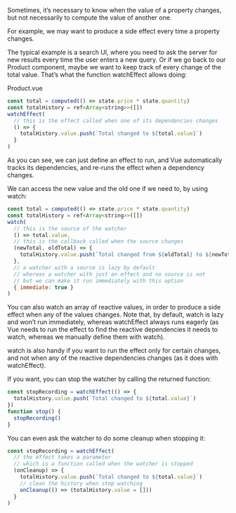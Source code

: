 
Sometimes, it’s necessary to know when the value of a property changes, but not necessarily to compute the value of another one.

For example, we may want to produce a side effect every time a property changes.

The typical example is a search UI, where you need to ask the server for new results every time the user enters a new query. Or if we go back to our Product component, maybe we want to keep track
of every change of the total value. That’s what the function watchEffect allows doing:

Product.vue
```js
const total = computed(() => state.price * state.quantity)
const totalHistory = ref<Array<string>>([])
watchEffect(
  // this is the effect called when one of its dependencies changes
  () => {
    totalHistory.value.push(`Total changed to ${total.value}`)
  }
)
```

As you can see, we can just define an effect to run, and Vue automatically tracks its dependencies, and re-runs the effect when a dependency changes.

We can access the new value and the old one if we need to, by using watch:

```js
const total = computed(() => state.price * state.quantity)
const totalHistory = ref<Array<string>>([])
watch(
  // this is the source of the watcher
  () => total.value,
  // this is the callback called when the source changes
  (newTotal, oldTotal) => {
    totalHistory.value.push(`Total changed from ${oldTotal} to ${newTotal}`)
  },
  // a watcher with a source is lazy by default
  // whereas a watcher with just an effect and no source is not
  // but we can make it run immediately with this option
  { immediate: true }
)
```

You can also watch an array of reactive values, in order to produce a side effect when any of the values changes. Note that, by default, watch is lazy and won’t run immediately, whereas watchEffect always runs eagerly (as Vue needs to run the effect to find the reactive dependencies it needs to watch, whereas we manually define them with watch).

watch is also handy if you want to run the effect only for certain changes, and not when any of the
reactive dependencies changes (as it does with watchEffect).

If you want, you can stop the watcher by calling the returned function:

```js
const stopRecording = watchEffect(() => {
  totalHistory.value.push(`Total changed to ${total.value}`)
})
function stop() {
  stopRecording()
}

```

You can even ask the watcher to do some cleanup when stopping it:

```js
const stopRecording = watchEffect(
  // the effect takes a parameter
  // which is a function called when the watcher is stopped
  (onCleanup) => {
    totalHistory.value.push(`Total changed to ${total.value}`)
    // clean the history when stop watching
    onCleanup(() => (totalHistory.value = []))
  }
)

```





